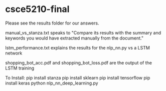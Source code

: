 # csce5210-final
Please see the results folder for our answers.

manual_vs_stanza.txt speaks to "Compare its results with the summary and keywords you would have extracted manually
from the document." 

lstm_performance.txt explains the results for the nlp_nn.py vs a LSTM network

shopping_bot_acc.pdf and shopping_bot_loss.pdf are the output of the LSTM training

To Install: 
pip install stanza
pip install sklearn
pip install tensorflow
pip install keras
python nlp_nn_deep_learning.py